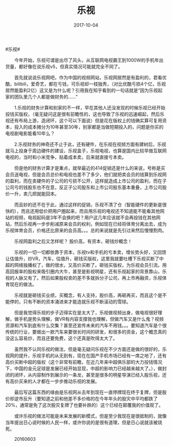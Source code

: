 ﻿---
title: 乐视
date: 2017-10-04
categories: 随笔
tags:
- 乐视
---


#乐视#



&emsp;&emsp;今年开始，乐视可谓是出尽了风头，从互联网电视霸王到1000W的手机年出货量，都好像在说乐视v5，但真实情况可能就完全不同了。
<!-- begin -->
&emsp;&emsp;首先就说说乐视网吧，作为中国的视频网站，乐视网居然是有盈利的，君看优酷，bilibili，爱奇艺，都在亏钱，可乐视却一枝独秀，（对比优酷亏损4个亿，乐视居然能盈利2亿）这又是为什么呢？引用我在知乎看到的一句话就是“因为乐视起家的团队里几个人都是做财务的……”

&emsp;&emsp;1.乐视的财务计算和别家的不一样，早在其他人还没发现的时候乐视已经开始投钱买版权，（毫无疑问这是很有前瞻性的，这也导致了乐视的迅速崛起，然后乐视还有布局上游，造闭环，这个可以下面说）但是花在版权上的钱确实算可复用资本，投入的成本摊分为10年甚至30年，别家都是当做短期投入的，问题是你买的电视剧电影能看10年么？

&emsp;&emsp;2.乐视财务的神奇还不止于此，还有硬件，在乐视在视频方面有建树后，乐视就马上投身于周边硬件的建设，乐视盒子，乐视电视，也算是国内比较早做互联网电视的，当时和小米竞争，贴着成本卖，后来就直接亏本卖。

&emsp;&emsp;但是他的财务计算才是重点，就举最近的414促销还是什么的来说，号称是买会员送电视，但是会员总价和电视也差不了多少，他们就把卖会员的钱算到乐视网的盈利，而在卖硬件的子公司的亏损不公开，这样就造成上市公司的盈利，而在子公司亏的钱股东也不在意，反正子公司股东和上市公司股东基本重叠，上市公司股价一升，卖几把就能回本。

&emsp;&emsp;而且妙的还不在于此，通过这样的促销，乐视不清了仓（智能硬件的更新是很快的），而且还用低价把用户圈起来，而且用乐视的电视还不知道能不能看其他网站的视频，电视起码是3年不会换的吧？用户这几年应该就不会再投钱在其他网站，然后乐视再一步步削减原来会员的权利，例如现在已经将体育分离出去，成为乐视体育会员，价格还比原来的会员高。。。总的来说就是先引过来然后慢慢割肉。

&emsp;&emsp;乐视网盈利之后又怎样呢？  股价高，有资本，砸钱炒概念！

&emsp;&emsp;乐视的一切一切都依靠于资本，乐视tv和手机的亏本卖，增长势头好，又回馈让估值升，炒VR，汽车，估值升，砸钱买版权，这里我就要吐槽下乐视买断了中超的网络独播权了，做的很水，又高价买断了。砸钱买版权，为乐视会员引流。用高回报率的股权来吸引圈内大牛，甚至是影视明星，还有乐视起家的背景靠山，乐视的人脉又有了。然后如果股权卖的差不多就拆分子公司，再上市再融资，乐视体育现在的做法。

&emsp;&emsp;乐视就是砸钱买业绩，买概念，有人支持，股价高，再砸再买，而且这个是不能停的，只有不断的资本涌进来才能造就乐视不断滚动的雪球。

&emsp;&emsp;但是我觉得乐视的步子迈得实在是太大了，乐视做视频出身，做电视很好理解，做手机是势头理解，做VR有内容支撑我也理解，但做汽车又是什么鬼？视频资源和汽车到底有什么交集？甚至还宣传未来的汽车不用钱。。。要知道汽车是个很传统的行业，要做出一款汽车来要很长时间的研发，和很多的资金，这个概念真的没这么容易炒，而且还要免费，这个还真是吹得太大了。

&emsp;&emsp;虽然我不认同乐视的做法，但是毫无疑问乐视在不少方面还是做的很好的，乐视网的提升，乐视手机的从无到有，现在在国产手机市场已经有一席之地了，还有高价买断中超的版权（这个非常有前瞻，在近几年来中超俱乐部的大力投钱情况下，中国的金元足球是发展已经开始显现，中超的影响力已经越来越大了。），做封闭的闭环，从内容制作到展示的一条龙，甚至是很多的明星导演已经入股乐视，还有高价买来的人才都在一步步推动乐视的发展。

&emsp;&emsp;最后写这篇东西的缘由是乐视网从去年到现在一直停牌现在终于复牌，但是股价却逆市反升（要知道之前和他差不多价格的在今年年头的股灾中平均都跌了20%，通常是免了这次股灾复牌了也要补跌的）这个已经在颠覆我的价值观了。

&emsp;&emsp;或许乐视的做法可能是未来发展的新模式，但是至少我现在是很抵制的，就像当年提出日心说时候的人民一样，或许你说的是很有道理，但是日心说就该被烧死。

&emsp;&emsp;20160603